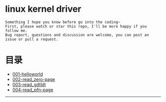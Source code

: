# linux kernel driver

```
Something I hope you know before go into the coding~
First, please watch or star this repo, I'll be more happy if you follow me.
Bug report, questions and discussion are welcome, you can post an issue or pull a request.
```


# 目录

* [001-helloworld](001-helloworld/README.md)
* [002-read_zero-page](002-read_zero-page/README.md)
* [003-read_gdtldt](003-read_gdtldt/README.md)
* [004-read_pfn-page](004-read_pfn-page/README.md)


















---

